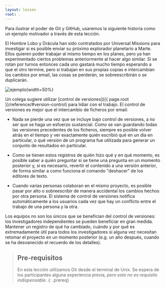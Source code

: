 ```yaml
---
layout: lesson
root: .
---
```


Para ilustrar el poder de Git y GitHub, usaremos la siguiente historia 
como un ejemplo motivador a través de esta lección.

El Hombre Lobo y Drácula han sido contratados por Universal Missions para investigar si es
posible enviar su próximo explorador planetario a Marte. Ellos quieren
poder trabajar al mismo tiempo en los planes, pero ya han experimentado
ciertos problemas anteriormente al hacer algo similar. Si se rotan por
turnos entonces cada uno gastará mucho tiempo esperando a que el otro
termine, pero si trabajan en sus propias copias e intercambian los cambios
por email, las cosas se perderán, se sobreescribirán o se duplicarán.

![ejemplo](./fig/EjemploMotivador-01.png){width=50%}

Un colega sugiere utilizar [control de versiones]({{ page.root }}/reference/#version-control)
para lidiar con el trabajo. El control de versiones es mejor que el intercambio de ficheros por email:

*   Nada se pierde una vez que se incluye bajo control de versiones,
    a no ser que se haga un esfuerzo sustancial. Como se van guardando
    todas las versiones precedentes de los ficheros, siempre es posible
    volver atrás en el tiempo y ver exactamente quién escribió qué en
    un día en particular, o qué versión de un programa fue utilizada
    para generar un conjunto de resultados en particular.

*   Como se tienen estos registros de quién hizo qué y en qué momento,
    es posible saber a quién preguntar si se tiene una pregunta en un
    momento posterior y, si es necesario, revertir el contenido a una
    versión anterior, de forma similar a como funciona el comando "deshacer"
    de los editores de texto.

*   Cuando varias personas colaboran en el mismo proyecto, es posible
    pasar por alto o sobreescribir de manera accidental los cambios
    hechos por otra persona. El sistema de control de versiones
    notifica automáticamente a los usuarios cada vez que hay un
    conflicto entre el trabajo de una persona y la otra.

Los equipos no son los únicos que se benefician del control de
versiones: los investigadores independientes se pueden beneficiar
en gran medida. Mantener un registro de qué ha cambiado,
cuándo y por qué es extremadamente útil para todos los investigadores
si alguna vez necesitan retomar el proyecto en un momento
posterior (e.g. un año después, cuando se ha desvanecido el
recuerdo de los detalles).

> ## Pre-requisitos
> 
> En esta lección utilizamos Git desde el terminal de Unix.
> Se espera de los participantes alguna experiencia previa,
> *pero esto no es requisito indispensable*.
{: .prereq}

